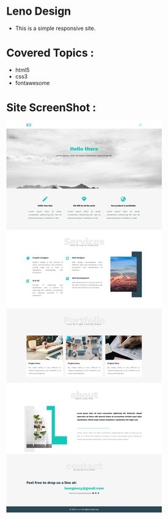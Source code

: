 # Leno Design
- This is a simple responsive site.
# Covered Topics :
- html5
- css3
- fontawesome

# Site ScreenShot :
![](Leno-ScreenShot.png)
